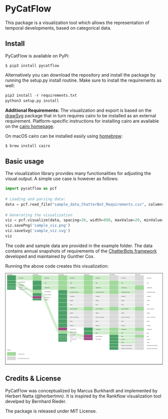# PyCatFlow

This package is a visualization tool which allows the representation of temporal developments, based on categorical data.

## Install 

PyCatFlow is available on PyPi:

```Shell
$ pip3 install pycatflow
```
Alternatively you can download the repository and install the package by running 
the setup.py install routine. Make sure to install the requirements as well:

```python
pip3 install -r requirements.txt
python3 setup.py install
```

**Additional Requirements:** 
The visualization and export is based on the [drawSvg](https://pypi.org/project/drawSvg/) package that 
in turn requires cairo to be installed as an external requirement. Platform-specific instructions for installing cairo are available on the 
[cairo homepage](https://www.cairographics.org/download/).

On macOS cairo can be installed easily using [homebrew](https://brew.sh/):

```Bash
$ brew install cairo
```

## Basic usage

The visualization library provides many functionalities for adjusting the visual output. A simple use case is however as follows:

```Python
import pycatflow as pcf

# Loading and parsing data:
data = pcf.read_file("sample_data_ChatterBot_Requirements.csv", columns="column", nodes="items", categories="category", column_order="column order")

# Generating the visualization
viz = pcf.visualize(data, spacing=20, width=800, maxValue=20, minValue=2)
viz.savePng('sample_viz.png')
viz.saveSvg('sample_viz.svg')
viz
```

The code and sample data are provided in the example folder. The data contains 
annual snapshots of requirements of the [ChatterBots framework](https://github.com/gunthercox/ChatterBot) 
developed and maintained by Gunther Cox.

Running the above code creates this visualization:

![Sample Visualization](https://github.com/bumatic/PyCatFlow/blob/main/example/sample_viz.svg)


## Credits & License

PyCatFlow was conceptualized by Marcus Burkhardt and implemented by Herbert Natta (@herbertmn). It is inspired by the Rankflow visualization tool develped by Bernhard Rieder. 

The package is released under MIT License.


